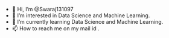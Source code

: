 - 👋 Hi, I’m @Swaraj131097
- 👀 I’m interested in Data Science and Machine Learning.
- 🌱 I’m currently learning Data Science and Machine Learning.
- 📫 How to reach me on my mail id .

<!---
Swaraj131097/Swaraj131097 is a ✨ special ✨ repository because its `README.md` (this file) appears on your GitHub profile.
You can click the Preview link to take a look at your changes.
--->
